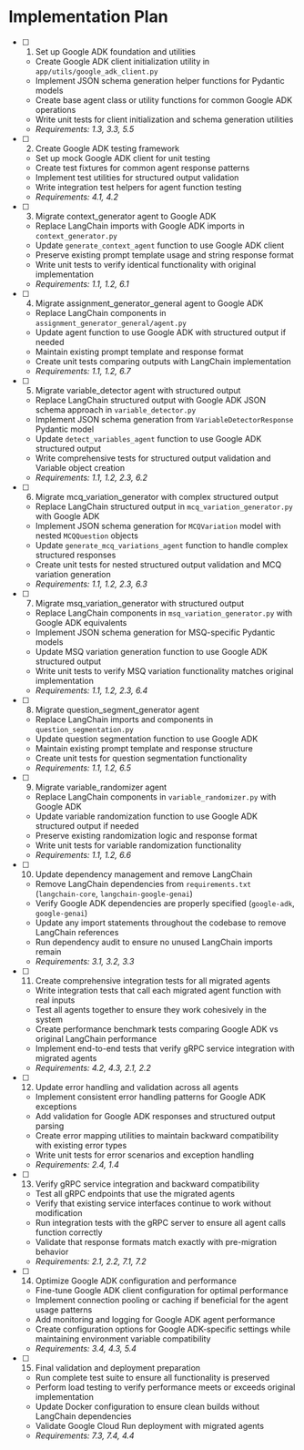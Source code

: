 # Implementation Plan

- [ ] 1. Set up Google ADK foundation and utilities
  - Create Google ADK client initialization utility in `app/utils/google_adk_client.py`
  - Implement JSON schema generation helper functions for Pydantic models
  - Create base agent class or utility functions for common Google ADK operations
  - Write unit tests for client initialization and schema generation utilities
  - _Requirements: 1.3, 3.3, 5.5_

- [ ] 2. Create Google ADK testing framework
  - Set up mock Google ADK client for unit testing
  - Create test fixtures for common agent response patterns
  - Implement test utilities for structured output validation
  - Write integration test helpers for agent function testing
  - _Requirements: 4.1, 4.2_

- [ ] 3. Migrate context_generator agent to Google ADK
  - Replace LangChain imports with Google ADK imports in `context_generator.py`
  - Update `generate_context_agent` function to use Google ADK client
  - Preserve existing prompt template usage and string response format
  - Write unit tests to verify identical functionality with original implementation
  - _Requirements: 1.1, 1.2, 6.1_

- [ ] 4. Migrate assignment_generator_general agent to Google ADK
  - Replace LangChain components in `assignment_generator_general/agent.py`
  - Update agent function to use Google ADK with structured output if needed
  - Maintain existing prompt template and response format
  - Create unit tests comparing outputs with LangChain implementation
  - _Requirements: 1.1, 1.2, 6.7_

- [ ] 5. Migrate variable_detector agent with structured output
  - Replace LangChain structured output with Google ADK JSON schema approach in `variable_detector.py`
  - Implement JSON schema generation from `VariableDetectorResponse` Pydantic model
  - Update `detect_variables_agent` function to use Google ADK structured output
  - Write comprehensive tests for structured output validation and Variable object creation
  - _Requirements: 1.1, 1.2, 2.3, 6.2_

- [ ] 6. Migrate mcq_variation_generator with complex structured output
  - Replace LangChain structured output in `mcq_variation_generator.py` with Google ADK
  - Implement JSON schema generation for `MCQVariation` model with nested `MCQQuestion` objects
  - Update `generate_mcq_variations_agent` function to handle complex structured responses
  - Create unit tests for nested structured output validation and MCQ variation generation
  - _Requirements: 1.1, 1.2, 2.3, 6.3_

- [ ] 7. Migrate msq_variation_generator with structured output
  - Replace LangChain components in `msq_variation_generator.py` with Google ADK equivalents
  - Implement JSON schema generation for MSQ-specific Pydantic models
  - Update MSQ variation generation function to use Google ADK structured output
  - Write unit tests to verify MSQ variation functionality matches original implementation
  - _Requirements: 1.1, 1.2, 2.3, 6.4_

- [ ] 8. Migrate question_segment_generator agent
  - Replace LangChain imports and components in `question_segmentation.py`
  - Update question segmentation function to use Google ADK
  - Maintain existing prompt template and response structure
  - Create unit tests for question segmentation functionality
  - _Requirements: 1.1, 1.2, 6.5_

- [ ] 9. Migrate variable_randomizer agent
  - Replace LangChain components in `variable_randomizer.py` with Google ADK
  - Update variable randomization function to use Google ADK structured output if needed
  - Preserve existing randomization logic and response format
  - Write unit tests for variable randomization functionality
  - _Requirements: 1.1, 1.2, 6.6_

- [ ] 10. Update dependency management and remove LangChain
  - Remove LangChain dependencies from `requirements.txt` (`langchain-core`, `langchain-google-genai`)
  - Verify Google ADK dependencies are properly specified (`google-adk`, `google-genai`)
  - Update any import statements throughout the codebase to remove LangChain references
  - Run dependency audit to ensure no unused LangChain imports remain
  - _Requirements: 3.1, 3.2, 3.3_

- [ ] 11. Create comprehensive integration tests for all migrated agents
  - Write integration tests that call each migrated agent function with real inputs
  - Test all agents together to ensure they work cohesively in the system
  - Create performance benchmark tests comparing Google ADK vs original LangChain performance
  - Implement end-to-end tests that verify gRPC service integration with migrated agents
  - _Requirements: 4.2, 4.3, 2.1, 2.2_

- [ ] 12. Update error handling and validation across all agents
  - Implement consistent error handling patterns for Google ADK exceptions
  - Add validation for Google ADK responses and structured output parsing
  - Create error mapping utilities to maintain backward compatibility with existing error types
  - Write unit tests for error scenarios and exception handling
  - _Requirements: 2.4, 1.4_

- [ ] 13. Verify gRPC service integration and backward compatibility
  - Test all gRPC endpoints that use the migrated agents
  - Verify that existing service interfaces continue to work without modification
  - Run integration tests with the gRPC server to ensure all agent calls function correctly
  - Validate that response formats match exactly with pre-migration behavior
  - _Requirements: 2.1, 2.2, 7.1, 7.2_

- [ ] 14. Optimize Google ADK configuration and performance
  - Fine-tune Google ADK client configuration for optimal performance
  - Implement connection pooling or caching if beneficial for the agent usage patterns
  - Add monitoring and logging for Google ADK agent performance
  - Create configuration options for Google ADK-specific settings while maintaining environment variable compatibility
  - _Requirements: 3.4, 4.3, 5.4_

- [ ] 15. Final validation and deployment preparation
  - Run complete test suite to ensure all functionality is preserved
  - Perform load testing to verify performance meets or exceeds original implementation
  - Update Docker configuration to ensure clean builds without LangChain dependencies
  - Validate Google Cloud Run deployment with migrated agents
  - _Requirements: 7.3, 7.4, 4.4_